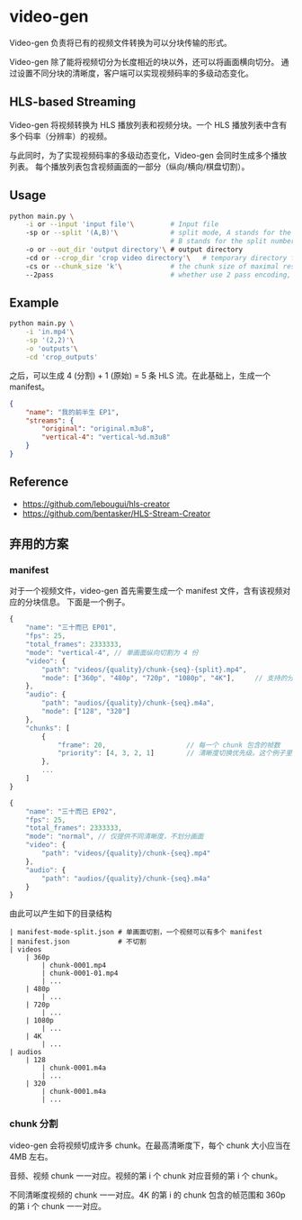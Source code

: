 # video-gen

Video-gen 负责将已有的视频文件转换为可以分块传输的形式。

Video-gen 除了能将视频切分为长度相近的块以外，还可以将画面横向切分。
通过设置不同分块的清晰度，客户端可以实现视频码率的多级动态变化。

## HLS-based Streaming

Video-gen 将视频转换为 HLS 播放列表和视频分块。一个 HLS 播放列表中含有
多个码率（分辨率）的视频。

与此同时，为了实现视频码率的多级动态变化，Video-gen 会同时生成多个播放列表。
每个播放列表包含视频画面的一部分（纵向/横向/棋盘切割）。

## Usage


```bash
python main.py \
    -i or --input 'input file'\         # Input file
    -sp or --split '(A,B)'\             # split mode, A stands for the split number vertically on the width side, 
                                        # B stands for the split number horizontally on the height side
    -o or --out_dir 'output directory'\ # output directory
    -cd or --crop_dir 'crop video directory'\   # temporary directory for videos after crop(split)
    -cs or --chunk_size 'k'\            # the chunk size of maximal resolution, in the unit of MB
    --2pass                             # whether use 2 pass encoding, has not implemented now
```

## Example

```bash
python main.py \
    -i 'in.mp4'\
    -sp '(2,2)'\
    -o 'outputs'\
    -cd 'crop_outputs'
```

之后，可以生成 4 (分割) + 1 (原始) = 5 条 HLS 流。在此基础上，生成一个 manifest。

```json
{
    "name": "我的前半生 EP1",
    "streams": {
        "original": "original.m3u8",
        "vertical-4": "vertical-%d.m3u8"
    }
}
```

## Reference

* https://github.com/lebougui/hls-creator
* https://github.com/bentasker/HLS-Stream-Creator

## 弃用的方案

### manifest

对于一个视频文件，video-gen 首先需要生成一个 manifest 文件，含有该视频对应的分块信息。
下面是一个例子。

```js
{
    "name": "三十而已 EP01",
    "fps": 25,
    "total_frames": 2333333,
    "mode": "vertical-4", // 单画面纵向切割为 4 份
    "video": {
        "path": "videos/{quality}/chunk-{seq}-{split}.mp4",
        "mode": ["360p", "480p", "720p", "1080p", "4K"],     // 支持的分辨率，按数据量由低到高排序
    },
    "audio": {
        "path": "audios/{quality}/chunk-{seq}.m4a",
        "mode": ["128", "320"]
    },
    "chunks": [
        {
            "frame": 20,                    // 每一个 chunk 包含的帧数
            "priority": [4, 3, 2, 1]        // 清晰度切换优先级。这个例子里，如果需要切高清晰度，优先将最右边一块切换到高分。
        },
        ...
    ]
}
```

```js
{
    "name": "三十而已 EP02",
    "fps": 25,
    "total_frames": 2333333,
    "mode": "normal", // 仅提供不同清晰度，不划分画面
    "video": {
        "path": "videos/{quality}/chunk-{seq}.mp4"
    },
    "audio": {
        "path": "audios/{quality}/chunk-{seq}.m4a"
    }
}
```

由此可以产生如下的目录结构

```text
| manifest-mode-split.json # 单画面切割，一个视频可以有多个 manifest
| manifest.json            # 不切割
| videos
    | 360p
        | chunk-0001.mp4
        | chunk-0001-01.mp4
        | ...
    | 480p
        | ...
    | 720p
        | ...
    | 1080p
        | ...
    | 4K
        | ...
| audios
    | 128
        | chunk-0001.m4a
        | ...
    | 320
        | chunk-0001.m4a
        | ...
```

### chunk 分割

video-gen 会将视频切成许多 chunk。在最高清晰度下，每个 chunk 大小应当在 4MB 左右。

音频、视频 chunk 一一对应。视频的第 i 个 chunk 对应音频的第 i 个 chunk。

不同清晰度视频的 chunk 一一对应。4K 的第 i 的 chunk 包含的帧范围和 360p 的第 i 个 chunk 一一对应。
